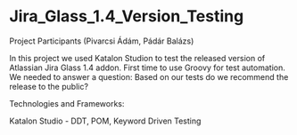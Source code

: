 # Jira_Glass_1.4_Version_Testing

Project Participants (Pivarcsi Ádám, Pádár Balázs)

In this project we used Katalon Studion to test the released version of Atlassian Jira Glass 1.4 addon.
First time to use Groovy for test automation.
We needed to answer a question: Based on our tests do we recommend the release to the public?

Technologies and Frameworks:

Katalon Studio - DDT, POM, Keyword Driven Testing
